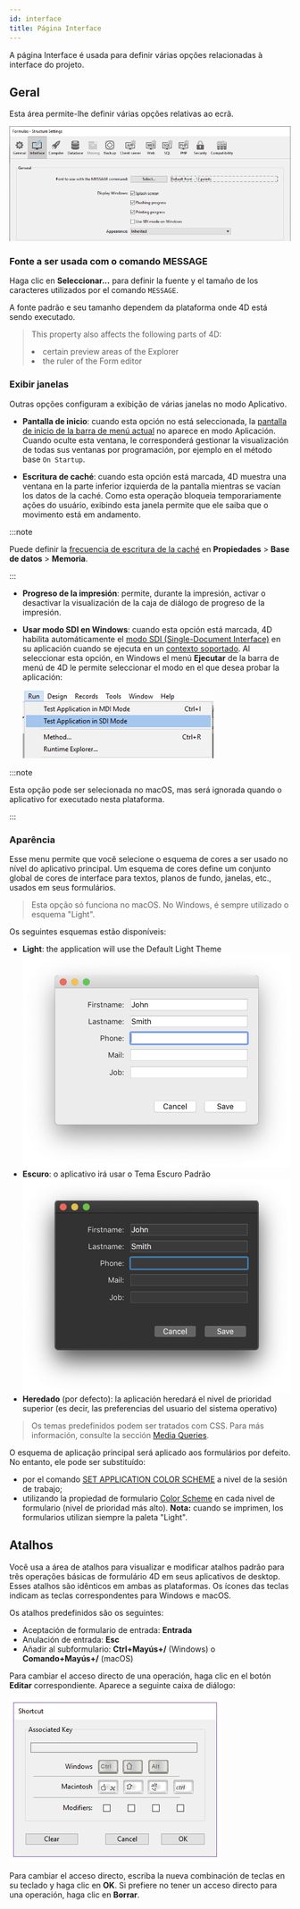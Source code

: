 ```yaml
---
id: interface
title: Página Interface
---
```


A página Interface é usada para definir várias opções relacionadas à interface do projeto.

## Geral

Esta área permite-lhe definir várias opções relativas ao ecrã.

![](../assets/en/settings/interface-page.png)

### Fonte a ser usada com o comando MESSAGE

Haga clic en **Seleccionar...** para definir la fuente y el tamaño de los caracteres utilizados por el comando `MESSAGE`.

A fonte padrão e seu tamanho dependem da plataforma onde 4D está sendo executado.

> This property also affects the following parts of 4D: <li>certain preview areas of the Explorer</li><li>the ruler of the Form editor</li>

### Exibir janelas

Outras opções configuram a exibição de várias janelas no modo Aplicativo.

- **Pantalla de inicio**: cuando esta opción no está seleccionada, la [pantalla de inicio de la barra de menú actual](Menus/bars.md#splash-screen) no aparece en modo Aplicación. Cuando oculte esta ventana, le corresponderá gestionar la visualización de todas sus ventanas por programación, por ejemplo en el método base `On Startup`.

- **Escritura de caché**: cuando esta opción está marcada, 4D muestra una ventana en la parte inferior izquierda de la pantalla mientras se vacían los datos de la caché. Como esta operação bloqueia temporariamente ações do usuário, exibindo esta janela permite que ele saiba que o movimento está em andamento.

:::note

Puede definir la [frecuencia de escritura de la caché](database.md#memory-page) en **Propiedades** > **Base de datos** > **Memoria**.

:::

- **Progreso de la impresión**: permite, durante la impresión, activar o desactivar la visualización de la caja de diálogo de progreso de la impresión.

- **Usar modo SDI en Windows**: cuando esta opción está marcada, 4D habilita automáticamente el [modo SDI (Single-Document Interface)](../Menus/sdi.md) en su aplicación cuando se ejecuta en un [contexto soportado](../Menus/sdi.md#sdi-mode-availability). Al seleccionar esta opción, en Windows el menú **Ejecutar** de la barra de menú de 4D le permite seleccionar el modo en el que desea probar la aplicación:

    ![](../assets/en/settings/sdi-mdi.png)

:::note

Esta opção pode ser selecionada no macOS, mas será ignorada quando o aplicativo for executado nesta plataforma.

:::

### Aparência

Esse menu permite que você selecione o esquema de cores a ser usado no nível do aplicativo principal. Um esquema de cores define um conjunto global de cores de interface para textos, planos de fundo, janelas, etc., usados em seus formulários.

> Esta opção só funciona no macOS. No Windows, é sempre utilizado o esquema "Light".

Os seguintes esquemas estão disponíveis:

- **Light**: the application will use the Default Light Theme
    ![](../assets/en/settings/light-appearance.png)
- **Escuro**: o aplicativo irá usar o Tema Escuro Padrão
    ![](../assets/en/settings/dark-appearance.png)
- **Heredado** (por defecto): la aplicación heredará el nivel de prioridad superior (es decir, las preferencias del usuario del sistema operativo)

> Os temas predefinidos podem ser tratados com CSS. Para más información, consulte la sección [Media Queries](../FormEditor/createStylesheet.md#media-queries).

O esquema de aplicação principal será aplicado aos formulários por defeito. No entanto, ele pode ser substituído:

- por el comando [SET APPLICATION COLOR SCHEME](../commands-legacy/set-application-color-scheme.md) a nivel de la sesión de trabajo;
- utilizando la propiedad de formulario [Color Scheme](../FormEditor/propertiesForm.html#color-scheme) en cada nivel de formulario (nivel de prioridad más alto). **Nota:** cuando se imprimen, los formularios utilizan siempre la paleta "Light".

## Atalhos

Você usa a área de atalhos para visualizar e modificar atalhos padrão para três operações básicas de formulário 4D em seus aplicativos de desktop. Esses atalhos são idênticos em ambas as plataformas. Os ícones das teclas indicam as teclas correspondentes para Windows e macOS.

Os atalhos predefinidos são os seguintes:

- Aceptación de formulario de entrada: **Entrada**
- Anulación de entrada: **Esc**
- Añadir al subformulario: **Ctrl+Mayús+/** (Windows) o **Comando+Mayús+/** (macOS)

Para cambiar el acceso directo de una operación, haga clic en el botón **Editar** correspondiente. Aparece a seguinte caixa de diálogo:

![](../assets/en/settings/shortcut.png)

Para cambiar el acceso directo, escriba la nueva combinación de teclas en su teclado y haga clic en **OK**. Si prefiere no tener un acceso directo para una operación, haga clic en **Borrar**.


